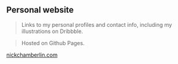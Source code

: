 ## Personal website
> Links to my personal profiles and
> contact info,
> including my illustrations on Dribbble.

> Hosted on Github Pages.

[nickchamberlin.com](https://www.nickchamberlin.com)
